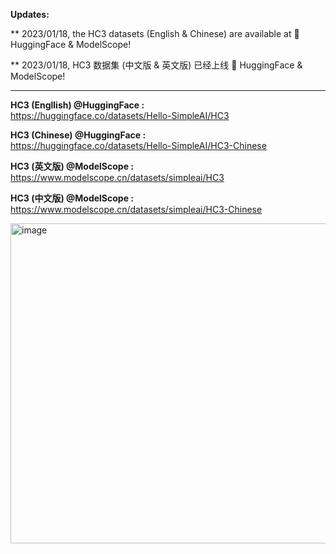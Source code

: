 **Updates:**

** 2023/01/18, the HC3 datasets (English & Chinese) are available at 🤗 HuggingFace & ModelScope!

** 2023/01/18, HC3 数据集 (中文版 & 英文版) 已经上线 🤗 HuggingFace & ModelScope!


---

**HC3 (Engllish) @HuggingFace :**\
https://huggingface.co/datasets/Hello-SimpleAI/HC3

**HC3 (Chinese) @HuggingFace :**\
https://huggingface.co/datasets/Hello-SimpleAI/HC3-Chinese

**HC3 (英文版) @ModelScope :**\
https://www.modelscope.cn/datasets/simpleai/HC3

**HC3 (中文版) @ModelScope :**\
https://www.modelscope.cn/datasets/simpleai/HC3-Chinese


<img width="512" alt="image" src="https://user-images.githubusercontent.com/37113676/213214747-f03e15e6-6601-49ff-8c48-ace14f114572.png">
